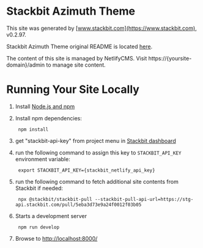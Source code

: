 # Stackbit Azimuth Theme

This site was generated by [www.stackbit.com](https://www.stackbit.com), v0.2.97.

Stackbit Azimuth Theme original README is located [here](./README.theme.md).

The content of this site is managed by NetlifyCMS. Visit https://{yoursite-domain}/admin to manage site content.

# Running Your Site Locally

1. Install [Node.js and npm](https://nodejs.org/en/)

1. Install npm dependencies:

        npm install

1. get "stackbit-api-key" from project menu in [Stackbit dashboard](https://app.stackbit.com/dashboard)

1. run the following command to assign this key to `STACKBIT_API_KEY` environment variable:

        export STACKBIT_API_KEY={stackbit_netlify_api_key}

1. run the following command to fetch additional site contents from Stackbit if needed:

        npx @stackbit/stackbit-pull --stackbit-pull-api-url=https://stg-api.stackbit.com/pull/5eba3d73e9a24f0012f03b05

1. Starts a development server

        npm run develop

1. Browse to [http://localhost:8000/](http://localhost:8000/)
